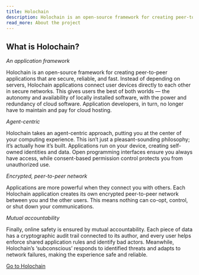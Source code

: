 ```yaml
---
title: Holochain
description: Holochain is an open-source framework for creating peer-to-peer applications that are secure, reliable, and fast. Instead of depending on servers, Holochain applications connect user devices directly to each other in secure networks. This gives users the best of both worlds — the autonomy and availability of locally installed software, with the power and redundancy of cloud software. Application developers, in turn, no longer have to maintain and pay for cloud hosting.
read_more: About the project
---
```

<!-- ![](/img/holochain.png) -->


## What is Holochain?

*An application framework*

Holochain is an open-source framework for creating peer-to-peer applications that are secure, reliable, and fast. Instead of depending on servers, Holochain applications connect user devices directly to each other in secure networks. This gives users the best of both worlds — the autonomy and availability of locally installed software, with the power and redundancy of cloud software. Application developers, in turn, no longer have to maintain and pay for cloud hosting.

*Agent-centric*

Holochain takes an agent-centric approach, putting you at the center of your computing experience. This isn’t just a pleasant-sounding philosophy; it’s actually how it’s built. Applications run on your device, creating self-owned identities and data. Open programming interfaces ensure you always have access, while consent-based permission control protects you from unauthorized use.

*Encrypted, peer-to-peer network*

Applications are more powerful when they connect you with others. Each Holochain application creates its own encrypted peer-to-peer network between you and the other users. This means nothing can co-opt, control, or shut down your communications.

*Mutual accountability*

Finally, online safety is ensured by mutual accountability. Each piece of data has a cryptographic audit trail connected to its author, and every user helps enforce shared application rules and identify bad actors. Meanwhile, Holochain’s ‘subconscious’ responds to identified threats and adapts to network failures, making the experience safe and reliable.

[Go to Holochain](https://holochain.org)